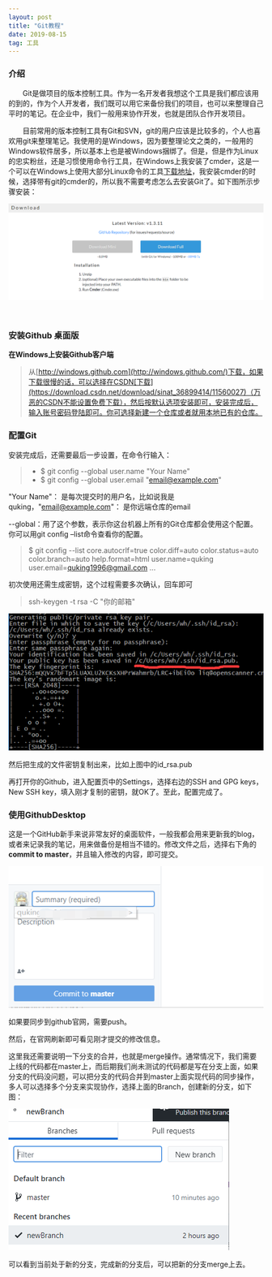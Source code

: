 ```yaml
---
layout: post
title: "Git教程"
date: 2019-08-15
tag: 工具 
---
```


### 介绍       

　　Git是做项目的版本控制工具。作为一名开发者我想这个工具是我们都应该用的到的，作为个人开发者，我们既可以用它来备份我们的项目，也可以来整理自己平时的笔记。在企业中，我们一般用来协作开发，也就是团队合作开发项目。

　　目前常用的版本控制工具有Git和SVN，git的用户应该是比较多的，个人也喜欢用git来整理笔记。我使用的是Windows，因为要整理论文之类的，一般用的Windows软件居多，所以基本上也是被Windows捆绑了。但是，但是作为Linux的忠实粉丝，还是习惯使用命令行工具，在Windows上我安装了cmder，这是一个可以在Windows上使用大部分Linux命令的工具[下载地址](https://cmder.net/)，我安装cmder的时候，选择带有git的cmder的，所以我不需要考虑怎么去安装Git了。如下图所示步骤安装：   

![installgit](\images\posts\gitforuse\cmderinstall) 

​      



### 安装Github 桌面版

**在Windows上安装Github客户端**     

> 从[http://windows.github.com](http://windows.github.com/)下载，如果下载很慢的话，可以选择在CSDN[下载](https://download.csdn.net/download/sinat_36899414/11560027)（万恶的CSDN不能设置免费下载），然后按默认选项安装即可，安装完成后，输入账号密码登陆即可。你可选择新建一个仓库或者就用本地已有的仓库。

### 配置Git      

安装完成后，还需要最后一步设置，在命令行输入：

>* $ git config --global user.name "Your Name"
>* $ git config --global user.email "email@example.com"

"Your Name"： 是每次提交时的用户名，比如说我是quking，"email@example.com"： 是你远端仓库的email       

--global：用了这个参数，表示你这台机器上所有的Git仓库都会使用这个配置。你可以用git config –list命令查看你的配置。

> $ git config --list
> core.autocrlf=true
> color.diff=auto
> color.status=auto
> color.branch=auto
> help.format=html
> user.name=quking
> user.email=quking1996@gmail.com
> ...

初次使用还需生成密钥，这个过程需要多次确认，回车即可

> ssh-keygen -t rsa -C "你的邮箱"

![rsa](\images\posts\gitforuse\sshrsa)

然后把生成的文件密钥复制出来，比如上图中的id_rsa.pub

再打开你的Github，进入配置页中的Settings，选择右边的SSH and GPG keys，New SSH key，填入刚才复制的密钥，就OK了。至此，配置完成了。

### 使用GithubDesktop

这是一个GitHub新手来说非常友好的桌面软件，一般我都会用来更新我的blog，或者来记录我的笔记，用来做备份是相当不错的。修改文件之后，选择右下角的**commit to master**，并且输入修改的内容，即可提交。

![commit](\images\posts\gitforuse\commit)

如果要同步到github官网，需要push。

然后，在官网刷新即可看见刚才提交的修改信息。

这里我还需要说明一下分支的合并，也就是merge操作。通常情况下，我们需要上线的代码都在master上，而后期我们尚未测试的代码都是写在分支上面，如果分支的代码没问题，可以把分支的代码合并到master上面实现代码的同步操作，多人可以选择多个分支来实现协作，选择上面的Branch，创建新的分支，如下图：

![branch](\images\posts\gitforuse\branch)

可以看到当前处于新的分支，完成新的分支后，可以把新的分支merge上去。